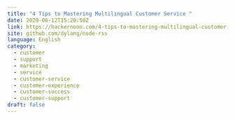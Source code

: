 ```yaml
---
title: "4 Tips to Mastering Multilingual Customer Service "
date: 2020-06-12T15:20:50Z
link: https://hackernoon.com/4-tips-to-mastering-multilingual-customer-service-fm3w30oh?source=rss&utm_medium=RSS&utm_source=news.12bit.vn
site: github.com/dylang/node-rss
language: English
category:
  - customer
  - support
  - marketing
  - service
  - customer-service
  - customer-experience
  - customer-success
  - customer-support
draft: false
---
```

